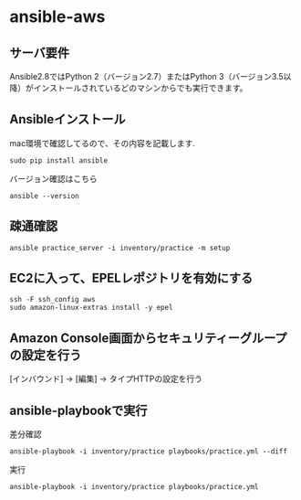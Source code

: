 # ansible-aws

## サーバ要件

Ansible2.8ではPython 2（バージョン2.7）またはPython 3（バージョン3.5以降）がインストールされているどのマシンからでも実行できます。

## Ansibleインストール

mac環境で確認してるので、その内容を記載します.

```
sudo pip install ansible
```

バージョン確認はこちら
```
ansible --version
```

## 疎通確認

```
ansible practice_server -i inventory/practice -m setup
```

## EC2に入って、EPELレポジトリを有効にする
```
ssh -F ssh_config aws
sudo amazon-linux-extras install -y epel
```
## Amazon Console画面からセキュリティーグループの設定を行う

[インバウンド] -> [編集] -> タイプHTTPの設定を行う

## ansible-playbookで実行
差分確認
```
ansible-playbook -i inventory/practice playbooks/practice.yml --diff
```

実行
```
ansible-playbook -i inventory/practice playbooks/practice.yml
```

